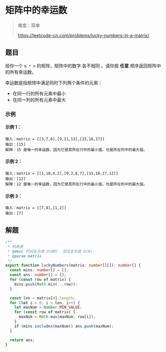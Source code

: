 # 矩阵中的幸运数

> 难度：简单
>
> https://leetcode-cn.com/problems/lucky-numbers-in-a-matrix/

## 题目

给你一个 `m * n` 的矩阵，矩阵中的数字 各不相同 。请你按 **任意** 顺序返回矩阵中的所有幸运数。

幸运数是指矩阵中满足同时下列两个条件的元素：

- 在同一行的所有元素中最小
- 在同一列的所有元素中最大

### 示例

#### 示例 1：

```
输入：matrix = [[3,7,8],[9,11,13],[15,16,17]]
输出：[15]
解释：15 是唯一的幸运数，因为它是其所在行中的最小值，也是所在列中的最大值。
```

#### 示例 2：

```
输入：matrix = [[1,10,4,2],[9,3,8,7],[15,16,17,12]]
输出：[12]
解释：12 是唯一的幸运数，因为它是其所在行中的最小值，也是所在列中的最大值。
```

#### 示例 3：

```
输入：matrix = [[7,8],[1,2]]
输出：[7]
```

## 解题

```typescript
/**
 * 哈希表
 * @desc 时间复杂度 O(NM)  空间复杂度 O(N)
 * @param matrix
 */
export function luckyNumbers(matrix: number[][]): number[] {
  const mins: number[] = [];
  const ans: number[] = [];
  for (const row of matrix) {
    mins.push(Math.min(...row));
  }

  const len = matrix[0].length;
  for (let i = 0; i < len; i++) {
    let maxNum = Number.MIN_VALUE;
    for (const row of matrix) {
      maxNum = Math.max(maxNum, row[i]);
    }
    if (mins.includes(maxNum)) ans.push(maxNum);
  }

  return ans;
}
```